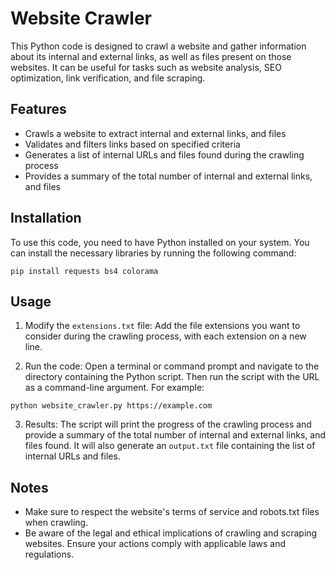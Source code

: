 # Website Crawler

This Python code is designed to crawl a website and gather information about its internal and external links, as well as files present on those websites. It can be useful for tasks such as website analysis, SEO optimization, link verification, and file scraping.

## Features

- Crawls a website to extract internal and external links, and files
- Validates and filters links based on specified criteria
- Generates a list of internal URLs and files found during the crawling process
- Provides a summary of the total number of internal and external links, and files

## Installation

To use this code, you need to have Python installed on your system. You can install the necessary libraries by running the following command:

```
pip install requests bs4 colorama
```

## Usage

1. Modify the `extensions.txt` file: Add the file extensions you want to consider during the crawling process, with each extension on a new line.

2. Run the code: Open a terminal or command prompt and navigate to the directory containing the Python script. Then run the script with the URL as a command-line argument. For example:

```
python website_crawler.py https://example.com
```

3. Results: The script will print the progress of the crawling process and provide a summary of the total number of internal and external links, and files found. It will also generate an `output.txt` file containing the list of internal URLs and files.

## Notes

- Make sure to respect the website's terms of service and robots.txt files when crawling.
- Be aware of the legal and ethical implications of crawling and scraping websites. Ensure your actions comply with applicable laws and regulations.




